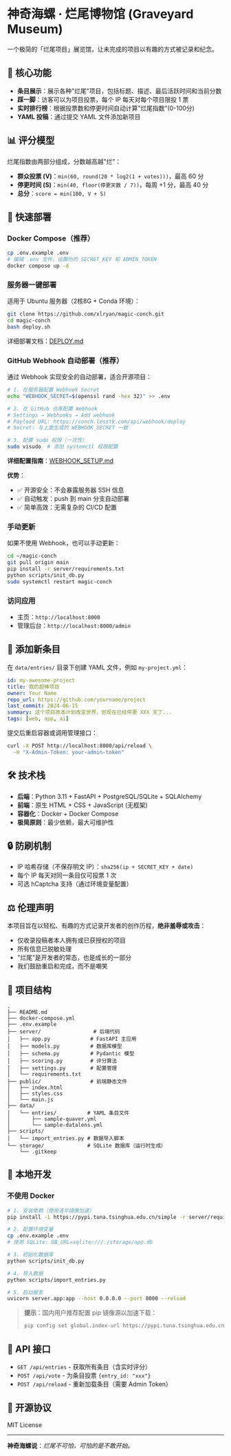 # 神奇海螺 · 烂尾博物馆 (Graveyard Museum)

一个极简的「烂尾项目」展览馆，让未完成的项目以有趣的方式被记录和纪念。

## 🎯 核心功能

- **条目展示**：展示各种"烂尾"项目，包括标题、描述、最后活跃时间和当前分数
- **踩一脚**：访客可以为项目投票，每个 IP 每天对每个项目限投 1 票
- **实时排行榜**：根据投票数和停更时间自动计算"烂尾指数"(0-100分)
- **YAML 投稿**：通过提交 YAML 文件添加新项目

## 📊 评分模型

烂尾指数由两部分组成，分数越高越"烂"：

- **群众投票 (V)**：`min(60, round(20 * log2(1 + votes)))`，最高 60 分
- **停更时间 (S)**：`min(40, floor(停更天数 / 7))`，每周 +1 分，最高 40 分
- **总分**：`score = min(100, V + S)`

## 🚀 快速部署

### Docker Compose（推荐）

```bash
cp .env.example .env
# 编辑 .env 文件，设置你的 SECRET_KEY 和 ADMIN_TOKEN
docker compose up -d
```

### 服务器一键部署

适用于 Ubuntu 服务器（2核8G + Conda 环境）：

```bash
git clone https://github.com/xlryan/magic-conch.git
cd magic-conch
bash deploy.sh
```

详细部署文档：[DEPLOY.md](./DEPLOY.md)

### GitHub Webhook 自动部署（推荐）

通过 Webhook 实现安全的自动部署，适合开源项目：

```bash
# 1. 在服务器配置 Webhook Secret
echo "WEBHOOK_SECRET=$(openssl rand -hex 32)" >> .env

# 2. 在 GitHub 仓库配置 Webhook
# Settings → Webhooks → Add webhook
# Payload URL: https://conch.lesstk.com/api/webhook/deploy
# Secret: 与上面生成的 WEBHOOK_SECRET 一致

# 3. 配置 sudo 权限（一次性）
sudo visudo  # 添加 systemctl 权限配置
```

**详细配置指南**：[WEBHOOK_SETUP.md](./WEBHOOK_SETUP.md)

**优势**：
- ✅ 开源安全：不会暴露服务器 SSH 信息
- ✅ 自动触发：push 到 main 分支自动部署
- ✅ 简单高效：无需复杂的 CI/CD 配置

### 手动更新

如果不使用 Webhook，也可以手动更新：

```bash
cd ~/magic-conch
git pull origin main
pip install -r server/requirements.txt
python scripts/init_db.py
sudo systemctl restart magic-conch
```

### 访问应用

- 主页：`http://localhost:8000`
- 管理后台：`http://localhost:8000/admin`

## 📝 添加新条目

在 `data/entries/` 目录下创建 YAML 文件，例如 `my-project.yml`：

```yaml
id: my-awesome-project
title: 我的超棒项目
owner: Your Name
repo_url: https://github.com/yourname/project
last_commit: 2024-06-15
summary: 这个项目原本计划改变世界，但现在已经停更 XXX 天了...
tags: [web, app, ai]
```

提交后重启容器或调用管理接口：

```bash
curl -X POST http://localhost:8000/api/reload \
  -H "X-Admin-Token: your-admin-token"
```

## 🛠️ 技术栈

- **后端**：Python 3.11 + FastAPI + PostgreSQL/SQLite + SQLAlchemy
- **前端**：原生 HTML + CSS + JavaScript (无框架)
- **容器化**：Docker + Docker Compose
- **极简原则**：最少依赖，最大可维护性

## 🔒 防刷机制

- IP 哈希存储（不保存明文 IP）：`sha256(ip + SECRET_KEY + date)`
- 每个 IP 每天对同一条目仅可投票 1 次
- 可选 hCaptcha 支持（通过环境变量配置）

## ⚖️ 伦理声明

本项目旨在以轻松、有趣的方式记录开发者的创作历程，**绝非羞辱或攻击**：

- 仅收录投稿者本人拥有或已获授权的项目
- 所有信息已脱敏处理
- "烂尾"是开发者的常态，也是成长的一部分
- 我们鼓励重启和完成，而不是嘲笑

## 📂 项目结构

```
.
├── README.md
├── docker-compose.yml
├── .env.example
├── server/                 # 后端代码
│   ├── app.py             # FastAPI 主应用
│   ├── models.py          # 数据库模型
│   ├── schema.py          # Pydantic 模型
│   ├── scoring.py         # 评分算法
│   ├── settings.py        # 配置管理
│   └── requirements.txt
├── public/                # 前端静态文件
│   ├── index.html
│   ├── styles.css
│   └── main.js
├── data/
│   └── entries/          # YAML 条目文件
│       ├── sample-quaver.yml
│       └── sample-datalens.yml
├── scripts/
│   └── import_entries.py # 数据导入脚本
└── storage/              # SQLite 数据库（运行时生成）
    └── .gitkeep
```

## 🔧 本地开发

### 不使用 Docker

```bash
# 1. 安装依赖（使用清华镜像加速）
pip install -i https://pypi.tuna.tsinghua.edu.cn/simple -r server/requirements.txt

# 2. 配置环境变量
cp .env.example .env
# 使用 SQLite: DB_URL=sqlite:///./storage/app.db

# 3. 初始化数据库
python scripts/init_db.py

# 4. 导入数据
python scripts/import_entries.py

# 5. 启动服务
uvicorn server.app:app --host 0.0.0.0 --port 8000 --reload
```

> **提示**：国内用户推荐配置 pip 镜像源以加速下载：
> ```bash
> pip config set global.index-url https://pypi.tuna.tsinghua.edu.cn/simple
> ```

## 📡 API 接口

- `GET /api/entries` - 获取所有条目（含实时评分）
- `POST /api/vote` - 为条目投票 `{entry_id: "xxx"}`
- `POST /api/reload` - 重新加载条目（需要 Admin Token）

## 📜 开源协议

MIT License

---

**神奇海螺说**：*烂尾不可怕，可怕的是不敢开始。*
